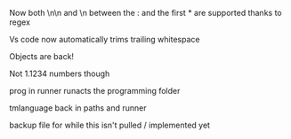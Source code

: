 Now both \n\n and \n between the : and the first * are supported thanks to regex

Vs code now automatically trims trailing whitespace

Objects are back!

Not 1.1234 numbers though

prog in runner runacts the programming folder

tmlanguage back in paths and runner

backup file for while this isn't pulled / implemented yet